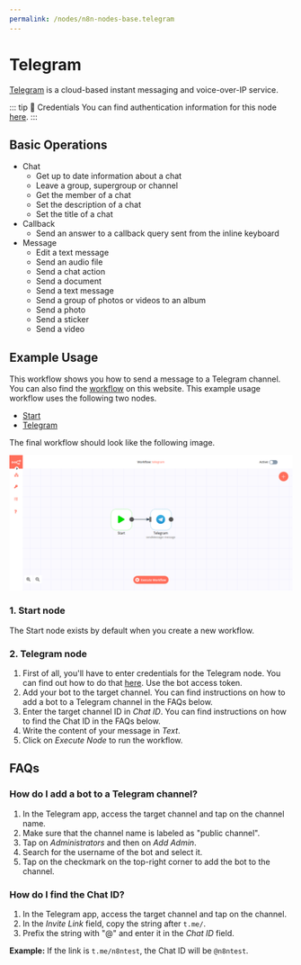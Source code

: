 ```yaml
---
permalink: /nodes/n8n-nodes-base.telegram
---
```


# Telegram

[Telegram](https://telegram.org) is a cloud-based instant messaging and voice-over-IP service.

::: tip 🔑 Credentials
You can find authentication information for this node [here](../../../credentials/Telegram/README.md).
:::

## Basic Operations

- Chat
	- Get up to date information about a chat
	- Leave a group, supergroup or channel
	- Get the member of a chat
	- Set the description of a chat
	- Set the title of a chat
- Callback
	- Send an answer to a callback query sent from the inline keyboard
- Message
	- Edit a text message
	- Send an audio file
	- Send a chat action
	- Send a document
	- Send a text message
	- Send a group of photos or videos to an album
	- Send a photo
	- Send a sticker
	- Send a video

## Example Usage

This workflow shows you how to send a message to a Telegram channel. You can also find the [workflow](https://n8n.io/workflows/451) on this website. This example usage workflow uses the following two nodes.
- [Start](../../core-nodes/Start/README.md)
- [Telegram]()

The final workflow should look like the following image.

![A workflow with the Telegram node](./workflow.png)

### 1. Start node

The Start node exists by default when you create a new workflow.

### 2. Telegram node

1. First of all, you'll have to enter credentials for the Telegram node. You can find out how to do that [here](../../../credentials/Telegram/README.md). Use the bot access token.
2. Add your bot to the target channel. You can find instructions on how to add a bot to a Telegram channel in the FAQs below.
3. Enter the target channel ID in *Chat ID*. You can find instructions on how to find the Chat ID in the FAQs below.
4. Write the content of your message in *Text*.
5. Click on *Execute Node* to run the workflow.

## FAQs

### How do I add a bot to a Telegram channel?

1. In the Telegram app, access the target channel and tap on the channel name.
2. Make sure that the channel name is labeled as "public channel".
3. Tap on *Administrators* and then on *Add Admin*.
4. Search for the username of the bot and select it.
5. Tap on the checkmark on the top-right corner to add the bot to the channel.

### How do I find the Chat ID?

1. In the Telegram app, access the target channel and tap on the channel.
2. In the *Invite Link* field, copy the string after `t.me/`.
3. Prefix the string with "@" and enter it in the *Chat ID* field.

**Example:** If the link is `t.me/n8ntest`, the Chat ID will be `@n8ntest`.